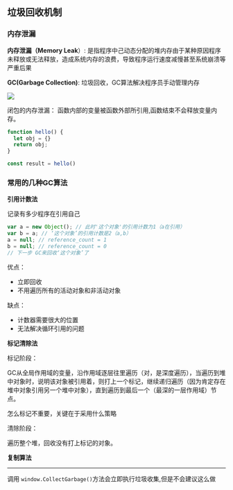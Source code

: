 ## 垃圾回收机制

### 内存泄漏

**内存泄漏（Memory Leak**）: 是指程序中己动态分配的堆内存由于某种原因程序未释放或无法释放，造成系统内存的浪费，导致程序运行速度减慢甚至系统崩溃等严重后果

**GC(Garbage Collection)**: 垃圾回收，GC算法解决程序员手动管理内存

![](https://user-gold-cdn.xitu.io/2018/1/26/16132f0d10ccf76a?imageView2/0/w/1280/h/960/format/webp/ignore-error/1)

闭包的内存泄漏： 函数内部的变量被函数外部所引用,函数结束不会释放变量内存。

```js
function hello() {
  let obj = {}
  return obj;
}

const result = hello()
```

### 常用的几种GC算法

**引用计数法**

记录有多少程序在引用自己

```js
var a = new Object(); // 此时'这个对象'的引用计数为1（a在引用）
var b = a; // ‘这个对象’的引用计数是2（a,b）
a = null; // reference_count = 1
b = null; // reference_count = 0 
// 下一步 GC来回收‘这个对象’了
```
优点：
  - 立即回收
  - 不用遍历所有的活动对象和非活动对象

缺点：
  - 计数器需要很大的位置
  - 无法解决循环引用的问题

**标记清除法**

标记阶段：

GC从全局作用域的变量，沿作用域逐层往里遍历（对，是深度遍历），当遍历到堆中对象时，说明该对象被引用着，则打上一个标记，继续递归遍历（因为肯定存在堆中对象引用另一个堆中对象），直到遍历到最后一个（最深的一层作用域）节点。

怎么标记不重要，关键在于采用什么策略

清除阶段：

遍历整个堆，回收没有打上标记的对象。


**复制算法**


---

调用 `window.CollectGarbage()`方法会立即执行垃圾收集,但是不会建议这么做